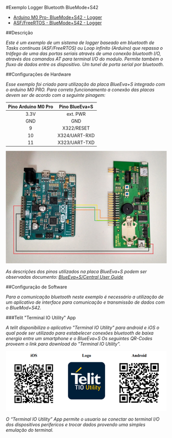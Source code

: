 #Exemplo Logger Bluetooth BlueMode+S42

* [Arduino M0 Pro- BlueMode+S42 - Logger](arduino\Telit_libs\examples\Telit_Bluetooth\Telit_Bluetooth_BMS42_Logger\Telit_Bluetooth_BMS42_Logger.ino)
* [ASF/FreeRTOS - BlueMode+S42 - Logger](asf\examples\bms42\Logger.rar)

##Descrição

*Este é um exemplo de um sistema de logger baseado em bluetooth de Tasks contínuas (ASF/FreeRTOS) ou Loop infinito (Arduino) 
que repassa o tráfego de uma das portas seriais através de uma conexão bluetooth I/O,
 através dos comandos AT para terminal I/O do modulo.  Permite também o fluxo de dados entre os dispositivo.
 Um tunel de porta serial por bluetooth.*
 
##Configurações de Hardware

*Esse exemplo foi criado para utilização da placa BlueEva+S integrado com o arduino M0 PRO.
 Para correto funcionamento a conexão das placas devem ser de acordo com a seguinte pinagem:*
 
 Pino Arduino M0 Pro | Pino BlueEva+S	
:------------------: |:----------:
        3.3V         | ext. PWR  
		GND          | GND    
		 9	         |X322/RESET  
		 10          |X324/UART-RXD|
         11          |X323/UART-TXD| 
		 
![](images/ard_bm.jpg?400)

*As descrições dos pinos utilizados na placa BlueEva+S podem ser observadas documento: [BlueEva+S/Central User Guide](https://www.telit.com/wp-content/uploads/2018/01/BlueEvaS42_Central_User_Guide_r1.pdf)*

##Configuração de Software

*Para a comunicação bluetooth neste exemplo é necessário a utilização de um aplicativo de interface para comunicação e transmissão de dados com o BlueMod+S42.*

###Telit "Terminal IO Utility" App

*A telit disponibiliza o aplicativo "Terminal IO Utility" para android e iOS o qual pode ser utilizado 
para estabelecer conexões bluetooth de baixa energia entre um smartphone e o BlueEva+S
Os seguintes QR-Codes proveem o link para download do "Terminal IO Utility".*

![](images/telit_ioT_APP.png)

*O “Terminal IO Utility” App permite o usuario se conectar ao terminal I/O dos dispositivos perifericos
e trocar dados provendo uma simples emulação do terminal.*
